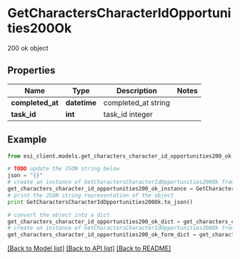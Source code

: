 # GetCharactersCharacterIdOpportunities200Ok

200 ok object

## Properties

Name | Type | Description | Notes
------------ | ------------- | ------------- | -------------
**completed_at** | **datetime** | completed_at string | 
**task_id** | **int** | task_id integer | 

## Example

```python
from esi_client.models.get_characters_character_id_opportunities200_ok import GetCharactersCharacterIdOpportunities200Ok

# TODO update the JSON string below
json = "{}"
# create an instance of GetCharactersCharacterIdOpportunities200Ok from a JSON string
get_characters_character_id_opportunities200_ok_instance = GetCharactersCharacterIdOpportunities200Ok.from_json(json)
# print the JSON string representation of the object
print GetCharactersCharacterIdOpportunities200Ok.to_json()

# convert the object into a dict
get_characters_character_id_opportunities200_ok_dict = get_characters_character_id_opportunities200_ok_instance.to_dict()
# create an instance of GetCharactersCharacterIdOpportunities200Ok from a dict
get_characters_character_id_opportunities200_ok_form_dict = get_characters_character_id_opportunities200_ok.from_dict(get_characters_character_id_opportunities200_ok_dict)
```
[[Back to Model list]](../README.md#documentation-for-models) [[Back to API list]](../README.md#documentation-for-api-endpoints) [[Back to README]](../README.md)



